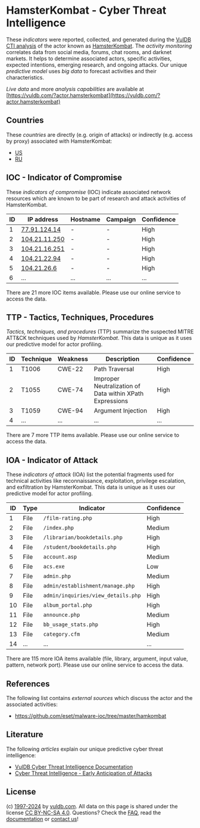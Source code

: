 # HamsterKombat - Cyber Threat Intelligence

These _indicators_ were reported, collected, and generated during the [VulDB CTI analysis](https://vuldb.com/?kb.cti) of the actor known as [HamsterKombat](https://vuldb.com/?actor.hamsterkombat). The _activity monitoring_ correlates data from social media, forums, chat rooms, and darknet markets. It helps to determine associated actors, specific activities, expected intentions, emerging research, and ongoing attacks. Our unique _predictive model_ uses _big data_ to forecast activities and their characteristics.

_Live data_ and more _analysis capabilities_ are available at [https://vuldb.com/?actor.hamsterkombat](https://vuldb.com/?actor.hamsterkombat)

## Countries

These _countries_ are directly (e.g. origin of attacks) or indirectly (e.g. access by proxy) associated with HamsterKombat:

* [US](https://vuldb.com/?country.us)
* [RU](https://vuldb.com/?country.ru)

## IOC - Indicator of Compromise

These _indicators of compromise_ (IOC) indicate associated network resources which are known to be part of research and attack activities of HamsterKombat.

ID | IP address | Hostname | Campaign | Confidence
-- | ---------- | -------- | -------- | ----------
1 | [77.91.124.14](https://vuldb.com/?ip.77.91.124.14) | - | - | High
2 | [104.21.11.250](https://vuldb.com/?ip.104.21.11.250) | - | - | High
3 | [104.21.16.251](https://vuldb.com/?ip.104.21.16.251) | - | - | High
4 | [104.21.22.94](https://vuldb.com/?ip.104.21.22.94) | - | - | High
5 | [104.21.26.6](https://vuldb.com/?ip.104.21.26.6) | - | - | High
6 | ... | ... | ... | ...

There are 21 more IOC items available. Please use our online service to access the data.

## TTP - Tactics, Techniques, Procedures

_Tactics, techniques, and procedures_ (TTP) summarize the suspected MITRE ATT&CK techniques used by _HamsterKombat_. This data is unique as it uses our predictive model for actor profiling.

ID | Technique | Weakness | Description | Confidence
-- | --------- | -------- | ----------- | ----------
1 | T1006 | CWE-22 | Path Traversal | High
2 | T1055 | CWE-74 | Improper Neutralization of Data within XPath Expressions | High
3 | T1059 | CWE-94 | Argument Injection | High
4 | ... | ... | ... | ...

There are 7 more TTP items available. Please use our online service to access the data.

## IOA - Indicator of Attack

These _indicators of attack_ (IOA) list the potential fragments used for technical activities like reconnaissance, exploitation, privilege escalation, and exfiltration by HamsterKombat. This data is unique as it uses our predictive model for actor profiling.

ID | Type | Indicator | Confidence
-- | ---- | --------- | ----------
1 | File | `/film-rating.php` | High
2 | File | `/index.php` | Medium
3 | File | `/librarian/bookdetails.php` | High
4 | File | `/student/bookdetails.php` | High
5 | File | `account.asp` | Medium
6 | File | `acs.exe` | Low
7 | File | `admin.php` | Medium
8 | File | `admin/establishment/manage.php` | High
9 | File | `admin/inquiries/view_details.php` | High
10 | File | `album_portal.php` | High
11 | File | `announce.php` | Medium
12 | File | `bb_usage_stats.php` | High
13 | File | `category.cfm` | Medium
14 | ... | ... | ...

There are 115 more IOA items available (file, library, argument, input value, pattern, network port). Please use our online service to access the data.

## References

The following list contains _external sources_ which discuss the actor and the associated activities:

* https://github.com/eset/malware-ioc/tree/master/hamkombat

## Literature

The following _articles_ explain our unique predictive cyber threat intelligence:

* [VulDB Cyber Threat Intelligence Documentation](https://vuldb.com/?kb.cti)
* [Cyber Threat Intelligence - Early Anticipation of Attacks](https://www.scip.ch/en/?labs.20201022)

## License

(c) [1997-2024](https://vuldb.com/?kb.changelog) by [vuldb.com](https://vuldb.com/?kb.about). All data on this page is shared under the license [CC BY-NC-SA 4.0](https://creativecommons.org/licenses/by-nc-sa/4.0/). Questions? Check the [FAQ](https://vuldb.com/?kb.faq), read the [documentation](https://vuldb.com/?kb) or [contact us](https://vuldb.com/?contact)!
